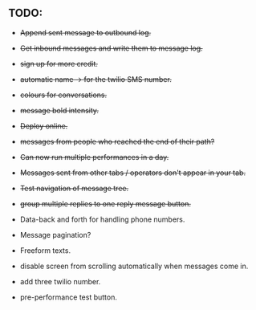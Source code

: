 ## TODO:

* ~~Append sent message to outbound log.~~
* ~~Get inbound messages and write them to message log.~~
* ~~sign up for more credit.~~
* ~~automatic name -> for the twilio SMS number.~~
* ~~colours for conversations.~~
* ~~message bold intensity.~~
* ~~Deploy online.~~
* ~~messages from people who reached the end of their path?~~
* ~~Can now run multiple performances in a day.~~
* ~~Messages sent from other tabs / operators don't appear in your tab.~~
* ~~Test navigation of message tree.~~
* ~~group multiple replies to one reply message button.~~

* Data-back and forth for handling phone numbers.
* Message pagination?
* Freeform texts.
* disable screen from scrolling automatically when messages come in.
* add three twilio number.
* pre-performance test button.